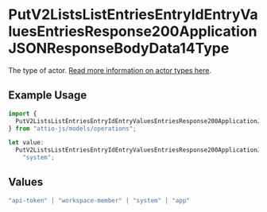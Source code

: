 # PutV2ListsListEntriesEntryIdEntryValuesEntriesResponse200ApplicationJSONResponseBodyData14Type

The type of actor. [Read more information on actor types here](/docs/actors).

## Example Usage

```typescript
import {
  PutV2ListsListEntriesEntryIdEntryValuesEntriesResponse200ApplicationJSONResponseBodyData14Type,
} from "attio-js/models/operations";

let value:
  PutV2ListsListEntriesEntryIdEntryValuesEntriesResponse200ApplicationJSONResponseBodyData14Type =
    "system";
```

## Values

```typescript
"api-token" | "workspace-member" | "system" | "app"
```